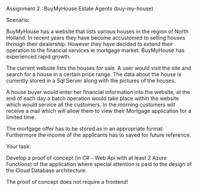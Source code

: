 Assignment 2 : BuyMyHouse Estate Agents (buy-my-house)

Scenario:

BuyMyHouse has a website that lists various houses in the region of North Holland. In recent years they have become accustomed to selling houses through their dealership. However they have decided to extend their operation to the financial services ie mortgage market. BuyMyHouse has experienced rapid growth.

The current website lists the houses for sale. A user would visit the site and search for a house in a certain price range. The data about the house is currently stored in a Sql Server along with the pictures of the houses.

A house buyer would enter her financial information into the website, at the end of each day a batch operation would take place within the website which would service all the customers. In the morning customers will receive a mail which will allow them to view their Mortgage application for a limited time.

The mortgage offer has to be stored as in an appropriate format. Furthermore the income of the applicants has to saved for future reference.

Your task:

Develop a proof of concept (in C# - Web Api with at least 2 Azure Functions) of the application where special attention is paid to the design of the Cloud Database architecture. 

The proof of concept does not require a frontend!
